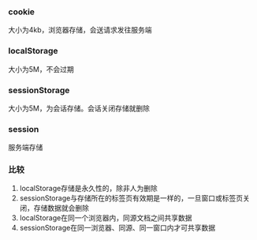 <!--
 * @Author: qianqian.zhao
 * @Date: 2020-03-31 10:01:41
 * @LastEditors: qianqian.zhao
 * @LastEditTime: 2020-04-06 17:44:14
 * @Description: 浏览器的存储
 -->
### cookie
大小为4kb，浏览器存储，会送请求发往服务端
### localStorage
大小为5M，不会过期
### sessionStorage
大小为5M，为会话存储。会话关闭存储就删除
### session
服务端存储

### 比较
1. localStorage存储是永久性的，除非人为删除
2. sessionStorage与存储所在的标签页有效期是一样的，一旦窗口或标签页关闭，存储数据就会删除
3. localStorage在同一个浏览器内，同源文档之间共享数据
4. sessionStorage在同一浏览器、同源、同一窗口内才可共享数据